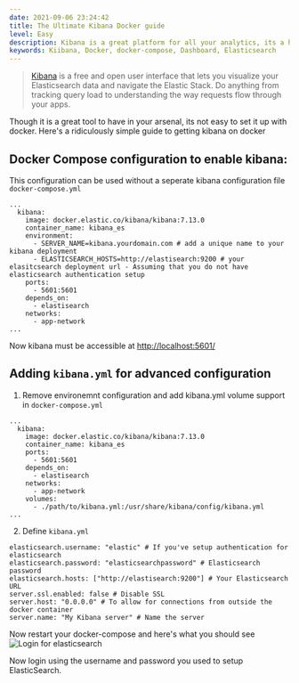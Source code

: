 ```yaml
---
date: 2021-09-06 23:24:42
title: The Ultimate Kibana Docker guide
level: Easy
description: Kibana is a great platform for all your analytics, its a huuge pain to setup on docker. Here's what I've learnt tinkering with it for 3 months.
keywords: Kiibana, Docker, docker-compose, Dashboard, Elasticsearch
---
```

> [Kibana](https://www.elastic.co/kibana/) is a free and open user interface that lets you visualize your Elasticsearch data and navigate the Elastic Stack. Do anything from tracking query load to understanding the way requests flow through your apps. 

Though it is a great tool to have in your arsenal, its not easy to set it up with docker.
Here's a ridiculously simple guide to getting kibana on docker

## Docker Compose configuration to enable kibana:
This configuration can be used without a seperate kibana configuration file
`docker-compose.yml`
```
...
  kibana:
    image: docker.elastic.co/kibana/kibana:7.13.0
    container_name: kibana_es
    environment:
      - SERVER_NAME=kibana.yourdomain.com # add a unique name to your kibana deployment
      - ELASTICSEARCH_HOSTS=http://elastisearch:9200 # your elasitcsearch deployment url - Assuming that you do not have elasticsearch authentication setup
    ports:
      - 5601:5601
    depends_on:
      - elastisearch
    networks:
      - app-network
...
```
Now kibana must be accessible at [http://localhost:5601/](http://localhost:5601/)

## Adding `kibana.yml` for advanced configuration

1. Remove environemnt configuration and add kibana.yml volume support in `docker-compose.yml`
```
...
  kibana:
    image: docker.elastic.co/kibana/kibana:7.13.0
    container_name: kibana_es
    ports:
      - 5601:5601
    depends_on:
      - elastisearch
    networks:
      - app-network
    volumes:
      - ./path/to/kibana.yml:/usr/share/kibana/config/kibana.yml
...
```
2. Define `kibana.yml`
```
elasticsearch.username: "elastic" # If you've setup authentication for elasticsearch
elasticsearch.password: "elasticsearchpassword" # Elasticsearch password
elasticsearch.hosts: ["http://elastisearch:9200"] # Your Elasticsearch URL
server.ssl.enabled: false # Disable SSL
server.host: "0.0.0.0" # To allow for connections from outside the docker container
server.name: "My Kibana server" # Name the server
```

Now restart your docker-compose and here's what you should see
![Login for elasticsearch](https://res.cloudinary.com/poorna/image/upload/c_scale,w_900/v1631025164/my-blog/Screenshot_2021-09-07_at_19-59-52_Elastic.png)

Now login using the username and password you used to setup ElasticSearch.


